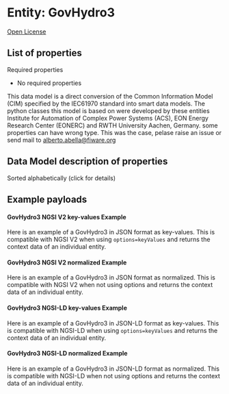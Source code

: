 Entity: GovHydro3  
=================  
[Open License](https://github.com/smart-data-models//dataModel.EnergyCIM/blob/master/GovHydro3/LICENSE.md)  

## List of properties  

Required properties  
- No required properties    
This data model is a direct conversion of the Common Information Model (CIM) specified by the IEC61970 standard into smart data models. The python classes this model is based on were developed by these entities Institute for Automation of Complex Power Systems (ACS), EON Energy Research Center (EONERC) and RWTH University Aachen, Germany. some properties can have wrong type. This was the case, pelase raise an issue or send mail to alberto.abella@fiware.org  
## Data Model description of properties  
Sorted alphabetically (click for details)  
## Example payloads    
#### GovHydro3 NGSI V2 key-values Example    
Here is an example of a GovHydro3 in JSON format as key-values. This is compatible with NGSI V2 when  using `options=keyValues` and returns the context data of an individual entity.  
#### GovHydro3 NGSI V2 normalized Example    
Here is an example of a GovHydro3 in JSON format as normalized. This is compatible with NGSI V2 when not using options and returns the context data of an individual entity.  
#### GovHydro3 NGSI-LD key-values Example    
Here is an example of a GovHydro3 in JSON-LD format as key-values. This is compatible with NGSI-LD when  using `options=keyValues` and returns the context data of an individual entity.  
#### GovHydro3 NGSI-LD normalized Example    
Here is an example of a GovHydro3 in JSON-LD format as normalized. This is compatible with NGSI-LD when not using options and returns the context data of an individual entity.  
